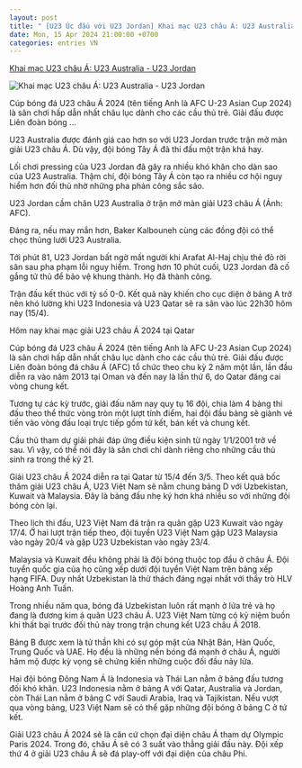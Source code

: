 ```yaml
---
layout: post
title: " [U23 Úc đấu với U23 Jordan] Khai mạc U23 châu Á: U23 Australia - U23 Jordan"
date: Mon, 15 Apr 2024 21:00:00 +0700
categories: entries VN
---
```

[Khai mạc U23 châu Á: U23 Australia - U23 Jordan](https://dantri.com.vn/the-thao/khai-mac-u23-chau-a-u23-australia-u23-jordan-20240415194103327.htm)

![Khai mạc U23 châu Á: U23 Australia - U23 Jordan](https://cdnphoto.dantri.com.vn/8HQf9xz9H5342XnWK9kkcvTWBNw=/zoom/1200_630/2024/04/15/u23-australia-vs-u23-jordan-171311727703146840040-40-0-456-740-crop-1713117860871426212147-crop-1713184812498.jpeg)

Cúp bóng đá U23 châu Á 2024 (tên tiếng Anh là AFC U-23 Asian Cup 2024) là sân chơi hấp dẫn nhất châu lục dành cho các cầu thủ trẻ. Giải đấu được Liên đoàn bóng ...

U23 Australia được đánh giá cao hơn so với U23 Jordan trước trận mở màn giải U23 châu Á. Dù vậy, đội bóng Tây Á đã thi đấu một trận khá hay.

Lối chơi pressing của U23 Jordan đã gây ra nhiều khó khăn cho dàn sao của U23 Australia. Thậm chí, đội bóng Tây Á còn tạo ra nhiều cơ hội nguy hiểm hơn đối thủ nhờ những pha phản công sắc sảo.

U23 Jordan cầm chân U23 Australia ở trận mở màn giải U23 châu Á (Ảnh: AFC).

Đáng ra, nếu may mắn hơn, Baker Kalbouneh cùng các đồng đội có thể chọc thủng lưới U23 Australia.

Tới phút 81, U23 Jordan bất ngờ mất người khi Arafat Al-Haj chịu thẻ đỏ rời sân sau pha phạm lỗi nguy hiểm. Trong hơn 10 phút cuối, U23 Jordan đã cố gắng tử thủ để bảo vệ khung thành. Họ đã thành công.

Trận đấu kết thúc với tỷ số 0-0. Kết quả này khiến cho cục diện ở bảng A trở nên khó lường khi U23 Indonesia và U23 Qatar sẽ ra sân vào lúc 22h30 hôm nay (15/4).

Hôm nay khai mạc giải U23 châu Á 2024 tại Qatar

Cúp bóng đá U23 châu Á 2024 (tên tiếng Anh là AFC U-23 Asian Cup 2024) là sân chơi hấp dẫn nhất châu lục dành cho các cầu thủ trẻ. Giải đấu được Liên đoàn bóng đá châu Á (AFC) tổ chức theo chu kỳ 2 năm một lần, lần đầu diễn ra vào năm 2013 tại Oman và đến nay là lần thứ 6, do Qatar đăng cai vòng chung kết.

Tương tự các kỳ trước, giải đấu năm nay quy tụ 16 đội, chia làm 4 bảng thi đấu theo thể thức vòng tròn một lượt tính điểm, hai đội đầu bảng sẽ giành vé tiến vào vòng đấu loại trực tiếp gồm tứ kết, bán kết và chung kết.

Cầu thủ tham dự giải phải đáp ứng điều kiện sinh từ ngày 1/1/2001 trở về sau. Vì vậy, có thể nói đây là sân chơi chỉ dành riêng cho những cầu thủ sinh ra trong thế kỷ 21.

Giải U23 châu Á 2024 diễn ra tại Qatar từ 15/4 đến 3/5. Theo kết quả bốc thăm giải U23 châu Á, U23 Việt Nam sẽ nằm chung bảng D với Uzbekistan, Kuwait và Malaysia. Đây là bảng đấu nhẹ ký hơn khá nhiều so với những đội bóng còn lại.

Theo lịch thi đấu, U23 Việt Nam đá trận ra quân gặp U23 Kuwait vào ngày 17/4. Ở hai lượt trận tiếp theo, đội tuyển U23 Việt Nam gặp U23 Malaysia vào ngày 20/4 và gặp U23 Uzbekistan vào ngày 23/4.

Malaysia và Kuwait đều không phải là đội bóng thuộc top đầu ở châu Á. Đội tuyển quốc gia của họ cũng xếp dưới đội tuyển Việt Nam trên bảng xếp hạng FIFA. Duy nhất Uzbekistan là thử thách đáng ngại nhất với thầy trò HLV Hoàng Anh Tuấn.

Trong nhiều năm qua, bóng đá Uzbekistan luôn rất mạnh ở lứa trẻ và họ đang là đương kim á quân U23 châu Á. U23 Việt Nam từng có kỷ niệm buồn khi thất bại trước đối thủ này trong trận chung kết U23 châu Á 2018.

Bảng B được xem là tử thần khi có sự góp mặt của Nhật Bản, Hàn Quốc, Trung Quốc và UAE. Họ đều là những nền bóng đá mạnh ở châu Á, người hâm mộ được kỳ vọng sẽ chứng kiến những cuộc đối đầu nảy lửa.

Hai đội bóng Đông Nam Á là Indonesia và Thái Lan nằm ở bảng đấu tương đối khó khăn. U23 Indonesia nằm ở bảng A với Qatar, Australia và Jordan, còn Thái Lan nằm ở bảng C với Saudi Arabia, Iraq và Tajikistan. Nếu vượt qua vòng bảng, U23 Việt Nam sẽ có thể gặp những đội bóng ở bảng C ở tứ kết.

Giải U23 châu Á 2024 sẽ là căn cứ chọn đại diện châu Á tham dự Olympic Paris 2024. Trong đó, châu Á sẽ có 3 suất vào thẳng giải đấu này. Đội xếp thứ 4 ở giải U23 châu Á sẽ đá play-off với đại diện của châu Phi.


